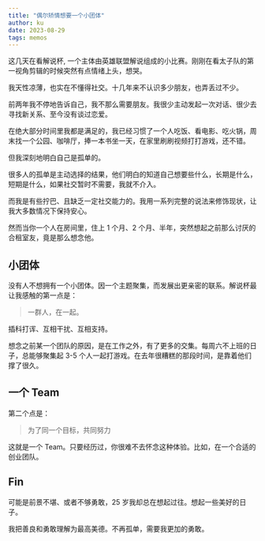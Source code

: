 ```yaml
---
title: "偶尔矫情想要一个小团体"
author: ku
date: 2023-08-29
tags: memos
---
```



这几天在看解说杯, 一个主体由英雄联盟解说组成的小比赛。刚刚在看太子队的第一视角剪辑的时候突然有点情绪上头，想哭。

我天性凉薄，也实在不懂得社交。十几年来不认识多少朋友，也弄丢过不少。

前两年我不停地告诉自己，我不那么需要朋友。我很少主动发起一次对话、很少去寻找新关系、至今没有谈过恋爱。

在绝大部分时间里我都是满足的，我已经习惯了一个人吃饭、看电影、吃火锅，周末找一个公园、咖啡厅，捧一本书坐一天，在家里刷刷视频打打游戏，还不错。

但我深刻地明白自己是孤单的。

很多人的孤单是主动选择的结果，他们明白的知道自己想要些什么，长期是什么，短期是什么，如果社交暂时不需要，我就不介入。

而我是有些拧巴、且缺乏一定社交能力的。我用一系列完整的说法来修饰现状，让我大多数情况下保持安心。

然而当你一个人在房间里，住上 1 个月、2 个月、半年，突然想起之前那么讨厌的合租室友，竟是那么想念他。

## 小团体

没有人不想拥有一个小团体。因一个主题聚集，而发展出更亲密的联系。解说杯最让我感触的第一点是：

> 一群人，在一起。

插科打诨、互相干扰、互相支持。

想念之前某一个团队的原因，是在工作之外，有了更多的交集。每周六不上班的日子，总能够聚集起 3-5 个人一起打游戏。在去年很糟糕的那段时间，是靠着他们撑了很久。

## 一个 Team

第二个点是：
> 为了同一个目标，共同努力

这就是一个 Team。只要经历过，你很难不去怀念这种体验。比如，在一个合适的创业团队。

## Fin

可能是前景不堪、或者不够勇敢，25 岁我却总在想起过往。想起一些美好的日子。

我把善良和勇敢理解为最高美德。不再孤单，需要我更加的勇敢。

